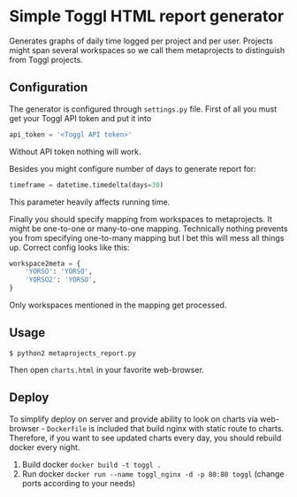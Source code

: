 # Simple Toggl HTML report generator

Generates graphs of daily time logged per project and per user.
Projects might span several workspaces so we call them metaprojects to distinguish from Toggl projects.


## Configuration

The generator is configured through `settings.py` file.
First of all you must get your Toggl API token and put it into
```py
api_token = '<Toggl API token>'
```
Without API token nothing will work.

Besides you might configure number of days to generate report for:
```py
timeframe = datetime.timedelta(days=30)
```
This parameter heavily affects running time.

Finally you should specify mapping from workspaces to metaprojects. It might be
one-to-one or many-to-one mapping. Technically nothing prevents you from specifying
one-to-many mapping but I bet this will mess all things up. Correct config looks like this:
```py
workspace2meta = {
    'YORSO': 'YORSO',
    'YORSO2': 'YORSO',
}
```
Only workspaces mentioned in the mapping get processed.


## Usage

```
$ python2 metaprojects_report.py
```

Then open `charts.html` in your favorite web-browser.

## Deploy
To simplify deploy on server and provide ability to look on charts via web-browser - `Dockerfile` is included
 that build nginx with static route to charts. Therefore, if you want to see updated charts every day,
 you should rebuild docker every night.
 1. Build docker `docker build -t toggl .`
 2. Run docker `docker run --name toggl_nginx -d -p 80:80 toggl` (change ports according to your needs)

